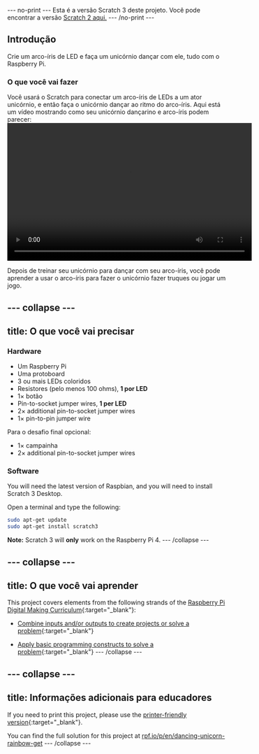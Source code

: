 \--- no-print \--- Esta é a versão Scratch 3 deste projeto. Você pode encontrar a versão [Scratch 2 aqui.](https://projects.raspberrypi.org/en/projects/dancing-unicorn-rainbow-scratch2) \--- /no-print \---

## Introdução

Crie um arco-íris de LED e faça um unicórnio dançar com ele, tudo com o Raspberry Pi.

### O que você vai fazer

Você usará o Scratch para conectar um arco-íris de LEDs a um ator unicórnio, e então faça o unicórnio dançar ao ritmo do arco-íris. Aqui está um vídeo mostrando como seu unicórnio dançarino e arco-íris podem parecer:<video width="560" height="315" controls> <source src="resources/Screencast.mp4" type="video/mp4"> O teu navegador não suporta a tag de vídeo, tente o FireFox ou o Chrome </video> 

Depois de treinar seu unicórnio para dançar com seu arco-íris, você pode aprender a usar o arco-íris para fazer o unicórnio fazer truques ou jogar um jogo.

## \--- collapse \---

## title: O que você vai precisar

### Hardware

+ Um Raspberry Pi
+ Uma protoboard
+ 3 ou mais LEDs coloridos
+ Resistores (pelo menos 100 ohms), **1 por LED**
+ 1× botão
+ Pin-to-socket jumper wires, **1 per LED**
+ 2× additional pin-to-socket jumper wires
+ 1× pin-to-pin jumper wire

Para o desafio final opcional:

+ 1× campainha
+ 2× additional pin-to-socket jumper wires

### Software

You will need the latest version of Raspbian, and you will need to install Scratch 3 Desktop.

Open a terminal and type the following:

```bash
sudo apt-get update
sudo apt-get install scratch3
```

**Note:** Scratch 3 will **only** work on the Raspberry Pi 4. \--- /collapse \---

## \--- collapse \---

## title: O que você vai aprender

This project covers elements from the following strands of the [Raspberry Pi Digital Making Curriculum](http://rpf.io/curriculum){:target="_blank"}:

+ [Combine inputs and/or outputs to create projects or solve a problem](https://curriculum.raspberrypi.org/physical-computing/builder/){:target="_blank"}

+ [Apply basic programming constructs to solve a problem](https://www.raspberrypi.org/curriculum/programming/builder){:target="_blank"} \--- /collapse \---

## \--- collapse \---

## title: Informações adicionais para educadores

If you need to print this project, please use the [printer-friendly version](https://projects.raspberrypi.org/en/projects/dancing-unicorn-rainbow/print){:target="_blank"}.

You can find the full solution for this project at [rpf.io/p/en/dancing-unicorn-rainbow-get](https://rpf.io/p/en/dancing-unicorn-rainbow-get) \--- /collapse \---
